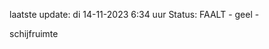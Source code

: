 laatste update: 
di 14-11-2023  6:34   uur 
Status: FAALT - geel - 
<div class="service Y">schijfruimte</div>